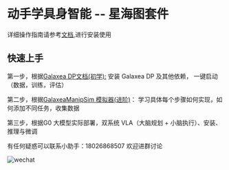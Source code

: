 # 动手学具身智能 -- 星海图套件

详细操作指南请参考[文档](https://open-galaxea.github.io/Doc/),进行安装使用

## 快速上手
第一步，根据[Galaxea DP文档(初学):](https://open-galaxea.github.io/Doc/galaxea_dp/) 安装 Galaxea DP 及其他依赖， 一键启动（数据，训练，评估）

第二步，根据[GalaxeaManipSim 模拟器(进阶)](https://open-galaxea.github.io/Doc/galaxea_manipsim/)： 学习具体每个步骤如何实现，如何添加不同任务，收集数据

第三步，根据G0 大模型实际部署，双系统 VLA（大脑规划 + 小脑执行）、安装、推理与微调


有任何疑惑可以联系小助手：18026868507
欢迎进群讨论

![wechat](Doc/assets/wechat.jpg)

